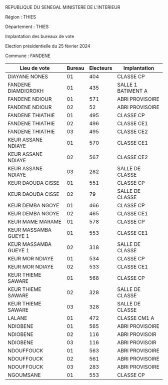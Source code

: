 REPUBLIQUE DU SENEGAL MINISTERE DE L'INTERIEUR

Région : THIES

Département : THIES

Implantation des bureaux de vote

Election présidentielle du 25 février 2024

Commune : FANDENE

| Lieu de vote | Bureau | Electeurs | Implantation |
| - | - | - | - |
| DIAYANE NONES | 01 | 404 | CLASSE CP |
| FANDENE DIAMDIOROKH | 01 | 435 | SALLE 1 BATIMENT A |
| FANDENE NDIOUR | 01 | 571 | ABRI PROVISOIRE |
| FANDENE NDIOUR | 02 | 52 | ABRI PROVISOIRE |
| FANDENE THIATHIE | 01 | 495 | CLASSE CP |
| FANDENE THIATHIE | 02 | 496 | CLASSE CE1 |
| FANDENE THIATHIE | 03 | 495 | CLASSE CE2 |
| KEUR ASSANE NDIAYE | 01 | 570 | CLASSE CE1 |
| KEUR ASSANE NDIAYE | 02 | 567 | CLASSE CE2 |
| KEUR ASSANE NDIAYE | 03 | 282 | SALLE DE CLASSE |
| KEUR DAOUDA CISSE | 01 | 551 | CLASSE CP |
| KEUR DAOUDA CISSE | 02 | 79 | SALLE DE CLASSE |
| KEUR DEMBA NGOYE | 01 | 466 | CLASSE CP |
| KEUR DEMBA NGOYE | 02 | 465 | CLASSE CE1 |
| KEUR MAME MARAME | 01 | 578 | CLASSE CP |
| KEUR MASSAMBA GUEYE 1 | 01 | 553 | CLASSE CE1 |
| KEUR MASSAMBA GUEYE 1 | 02 | 318 | SALLE DE CLASSE |
| KEUR MOR NDIAYE | 01 | 534 | CLASSE CP |
| KEUR MOR NDIAYE | 02 | 533 | CLASSE CE1 |
| KEUR THIEME SAWARE | 01 | 568 | CLASSE CP |
| KEUR THIEME SAWARE | 02 | 328 | SALLE DE CLASSE |
| KEUR THIEME SAWARE | 03 | 328 | SALLE DE CLASSE |
| LALANE | 01 | 472 | CLASSE CM1 A |
| NDIOBENE | 01 | 565 | ABRI PROVISOIRE |
| NDIOBENE | 02 | 116 | ABRI PROVISOIR |
| NDIOBENE | 03 | 116 | ABRI PROVISOIR |
| NDOUFFOUCK | 01 | 563 | ABRI PROVISOIRE |
| NDOUFFOUCK | 02 | 561 | ABRI PROVISOIRE |
| NDOUFFOUCK | 03 | 283 | ABRI PROVISOIRE |
| NGOUMSANE | 01 | 553 | CLASSE CP |

<!-- PageNumber="3/34" -->
